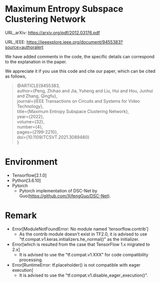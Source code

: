 # Maximum Entropy Subspace Clustering Network
URL_arXiv: https://arxiv.org/pdf/2012.03176.pdf

URL_IEEE: https://ieeexplore.ieee.org/document/9455383?source=authoralert

We have added comments in the code, the specific details can correspond to the explanation in the paper.

We appreciate it if you use this code and cite our paper, which can be cited as follows,
> @ARTICLE{9455383, <br>
>   author={Peng, Zhihao and Jia, Yuheng and Liu, Hui and Hou, Junhui and Zhang, Qingfu}, <br>
>   journal={IEEE Transactions on Circuits and Systems for Video Technology},  <br>
>   title={Maximum Entropy Subspace Clustering Network},  <br>
>   year={2022}, <br>
>   volume={32}, <br>
>   number={4}, <br>
>   pages={2199-2210}, <br>
>   doi={10.1109/TCSVT.2021.3089480} <br>
> } <br>

<!--# MESC-Net
+ The schematic diagrams of the learned affinity matrices under various regularization techniques. <br>
![image](https://user-images.githubusercontent.com/23076563/120636103-cf32f700-c49f-11eb-8072-496970cff4cb.png)
+ The contribution
  + The main contributions of our work are two folds. 
    + First, we propose a novel deep subspace clustering method using the maximum entropy principle, which can promote the connectivity of the learned affinity matrix within each subspace. We also theoretically prove that the learned affinity matrix satisfies the block-diagonal property under the independent subspaces assumption. 
    + Second, we design a novel deep clustering framework to explicitly decouple the auto-encoder module and the self-expressiveness module, which makes the training of deep subspace methods more efficient.
-->
# Environment
+ Tensorflow[2.1.0]
+ Python[3.6.10]
+ Pytorch
  +   Pytorch implementation of DSC-Net by Guo(https://github.com/XifengGuo/DSC-Net).
# Remark
+ Error[ModuleNotFoundError: No module named 'tensorflow.contrib']
  +   As the contrib module doesn't exist in TF2.0, it is advised to use "tf.compat.v1.keras.initializers.he_normal()" as the initializer.
+ Error[which is resulted from the case that TensorFlow 1.x migrated to 2.x]
  +   It is advised to use the "tf.compat.v1.XXX" for code compatibility processing.
+ Error[RuntimeError: tf.placeholder() is not compatible with eager execution]
  +   It is advised to use the "tf.compat.v1.disable_eager_execution()".
